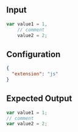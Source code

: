 
## Input
```javascript input
var value1 = 1,
    // comment
    value2 = 2;
```

## Configuration
```json configuration
{
  "extension": "js"
}
```

## Expected Output
```javascript expected output
var value1 = 1;
// comment
var value2 = 2;
```
